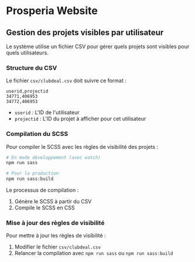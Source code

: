# Prosperia Website

## Gestion des projets visibles par utilisateur

Le système utilise un fichier CSV pour gérer quels projets sont visibles pour quels utilisateurs.

### Structure du CSV

Le fichier `csv/clubdeal.csv` doit suivre ce format :

```csv
userid,projectid
34771,406953
34772,406953
```

- `userid` : L'ID de l'utilisateur
- `projectid` : L'ID du projet à afficher pour cet utilisateur

### Compilation du SCSS

Pour compiler le SCSS avec les règles de visibilité des projets :

```bash
# En mode développement (avec watch)
npm run sass

# Pour la production
npm run sass:build
```

Le processus de compilation :

1. Génère le SCSS à partir du CSV
2. Compile le SCSS en CSS

### Mise à jour des règles de visibilité

Pour mettre à jour les règles de visibilité :

1. Modifier le fichier `csv/clubdeal.csv`
2. Relancer la compilation avec `npm run sass` ou `npm run sass:build`
